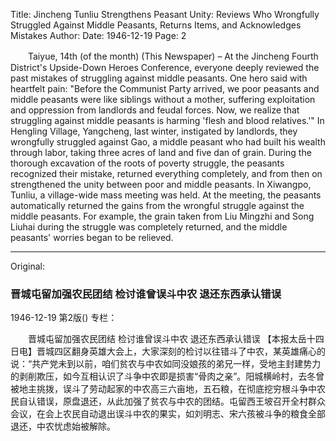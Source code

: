 Title: Jincheng Tunliu Strengthens Peasant Unity: Reviews Who Wrongfully Struggled Against Middle Peasants, Returns Items, and Acknowledges Mistakes
Author:
Date: 1946-12-19
Page: 2

　　Taiyue, 14th (of the month) (This Newspaper) – At the Jincheng Fourth District's Upside-Down Heroes Conference, everyone deeply reviewed the past mistakes of struggling against middle peasants. One hero said with heartfelt pain: "Before the Communist Party arrived, we poor peasants and middle peasants were like siblings without a mother, suffering exploitation and oppression from landlords and feudal forces. Now, we realize that struggling against middle peasants is harming 'flesh and blood relatives.'" In Hengling Village, Yangcheng, last winter, instigated by landlords, they wrongfully struggled against Gao, a middle peasant who had built his wealth through labor, taking three acres of land and five dan of grain. During the thorough excavation of the roots of poverty struggle, the peasants recognized their mistake, returned everything completely, and from then on strengthened the unity between poor and middle peasants. In Xiwangpo, Tunliu, a village-wide mass meeting was held. At the meeting, the peasants automatically returned the gains from the wrongful struggle against the middle peasants. For example, the grain taken from Liu Mingzhi and Song Liuhai during the struggle was completely returned, and the middle peasants' worries began to be relieved.



<hr /> 

Original: 


### 晋城屯留加强农民团结  检讨谁曾误斗中农  退还东西承认错误

1946-12-19
第2版()
专栏：

　　晋城屯留加强农民团结
    检讨谁曾误斗中农  退还东西承认错误
    【本报太岳十四日电】晋城四区翻身英雄大会上，大家深刻的检讨以往错斗了中农，某英雄痛心的说：“共产党未到以前，咱们贫农与中农如同没娘孩的弟兄一样，受地主封建势力的剥削欺压，如今互相认识了斗争中农即是损害“骨肉之亲”。阳城横岭村，去冬曾被地主挑拨，误斗了劳动起家的中农高三六亩地，五石粮，在彻底挖穷根斗争中农民自认错误，原盘退还，从此加强了贫农与中农的团结。屯留西王坡召开全村群众会议，在会上农民自动退出误斗中农的果实，如刘明志、宋六孩被斗争的粮食全部退还，中农忧虑始被解除。
